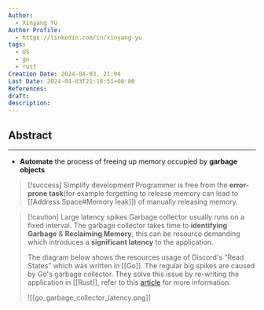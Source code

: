 ```yaml
---
Author:
  - Xinyang YU
Author Profile:
  - https://linkedin.com/in/xinyang-yu
tags:
  - OS
  - go
  - rust
Creation Date: 2024-04-03, 21:04
Last Date: 2024-04-03T21:18:51+08:00
References: 
draft: 
description: 
---
```

## Abstract
---
- **Automate** the process of freeing up memory occupied by **garbage objects**

>[!success] Simplify development
> Programmer is free from the **error-prone task**(for example forgetting to release memory can lead to [[Address Space#Memory leak]]) of manually releasing memory. 


>[!caution] Large latency spikes
> Garbage collector usually runs on a fixed interval. The garbage collector takes time to **identifying Garbage** & **Reclaiming Memory**, this can be resource demanding which introduces a **significant latency** to the application.
> 
> The diagram below shows the resources usage of Discord's “Read States” which was written in [[Go]]. The regular big spikes are caused by Go's garbage collector. They solve this issue by re-writing the application in [[Rust]], refer to this [article](https://discord.com/blog/why-discord-is-switching-from-go-to-rust) for more information.
> 
> ![[go_garbage_collector_latency.png]]
